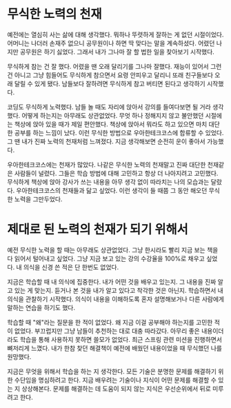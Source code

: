 # 무식한 노력의 천재

예전에는 열심히 사는 삶에 대해 생각했다. 뭐하나 뚜렷하게 잘하는 게 없던 시절이었다. 어머니는 나더러 손재주 없으니 공무원이나 하면 딱 맞다는 말을 계속하셨다. 어렸던 나지만 공무원은 하기 싫었다. 그래서 내가 그나마 잘 할 법한 일을 찾아보기 시작했다.

무식하게 참는 건 잘 했다. 어렸을 땐 오래 달리기를 그나마 잘했다. 재능이 있어서 그런 건 아니고 그냥 힘들어도 무식하게 참으면서 요령 안피우고 달리니 또래 친구들보다 오래 달릴 수 있게 됐다. 남들보다 잘하려면 무식하게 참고 버티면 된다고 생각하기 시작했다.

코딩도 무식하게 노력했다. 남들 놀 때도 자리에 앉아서 강의를 들여다보면 될 거라 생각했다. 어떻게 하는지는 아무래도 상관없었다. 무엇 하나 정해지지 않고 불안했던 시절에는 책상에 앉아 있을 때가 제일 편안했다. 책상에 앉아서 뭐라도 하고 있으면 마치 대단한 공부를 하는 느낌이 났다. 이런 무식한 방법으로 우아한테크코스에 합류할 수 있었다. 그 땐 내가 진짜 노력의 천재처럼 느껴졌다. 지금 생각해보면 순전히 운이 좋아서 가능했다.

우아한테크코스에는 천재가 많았다. 나같은 무식한 노력의 천재말고 진짜 대단한 천재같은 사람들이 널렸다. 그들은 학습 방법에 대해 고민하고 항상 더 나아지려고 고민했다. 무식하게 책상에 앉아 강사가 쓰는 내용을 아무 생각 없이 따라치는 나의 모습과는 달랐다. 우아한테크코스의 천재들과 닮고 싶었다. 이런 생각이 들 때쯤 그 동안 해오던 무식한 노력을 그만두었다.

# 제대로 된 노력의 천재가 되기 위해서

예전 무식한 노력을 할 때는 아무래도 상관없었다. 그냥 한시라도 빨리 지금 보는 책을 다 읽어서 털어내고 싶었다. 그냥 지금 보고 있는 강의 수강율을 100%로 채우고 싶었다. 내 의식을 신경 쓴 적은 단 한번도 없었다. 

지금은  학습할 때 내 의식에 집중한다. 내가 어떤 것을 배우고 있는지. 그 내용을 진짜 알고 있는 게 맞는지. 듣거나 본 것을 내가 알고 있다고 착각한 것은 아닌지. 학습하면서 내 의식을 관찰하기 시작했다. 의식이 내용을 이해하도록 혼자 설명해보거나 다른 사람에게 말하는 연습을 하기도 했다.

학습할 때 "왜"라는 질문을 한 적이 없었다. 왜 지금 이걸 공부해야 하는지를 고민한 적이 없었다. 부끄럽지만 그냥 남들이 추천하는 대로 대충 따라갔다. 아무리 좋은 내용이더라도 학습을 통해 사용하지 못하면 쓸모가 없었다. 최근 스프링 관련 미션을 진행하면서 뼈저리게 느꼈다. 내가 한참 찾던 해결책이 예전에 배웠던 내용이었을 때 무식했던 나를 원망했다. 

지금은 무엇을 위해서 학습을 하는 지 생각한다. 모든 기술은 분명한 문제를 해결하기 위한 수단임을 명심하려고 한다. 지금 배우려는 기술이나 지식이 어떤 문제를 해결할 수 있는 지 상상해본다. 문제를 해결하는 데 도움이 되지 않는 지식은 우선순위에서 뒤로 미루려고 한다.